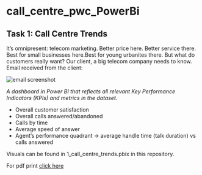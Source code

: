 # call_centre_pwc_PowerBi

## Task 1: Call Centre Trends

It’s omnipresent: telecom marketing. Better price here. Better service there. Best for small businesses here.Best for young urbanites there. 
But what do customers really want? Our client, a big telecom company needs to know.
Email received from the client:

![email screenshot](/)

*A dashboard in Power BI that reflects all relevant Key Performance Indicators (KPIs) and metrics in the dataset.*
- Overall customer satisfaction
- Overall calls answered/abandoned
- Calls by time
- Average speed of answer 
- Agent’s performance quadrant -> average handle time (talk duration) vs calls answered

Visuals can be found in 1_call_centre_trends.pbix in this repository.

For pdf print [click here]()
